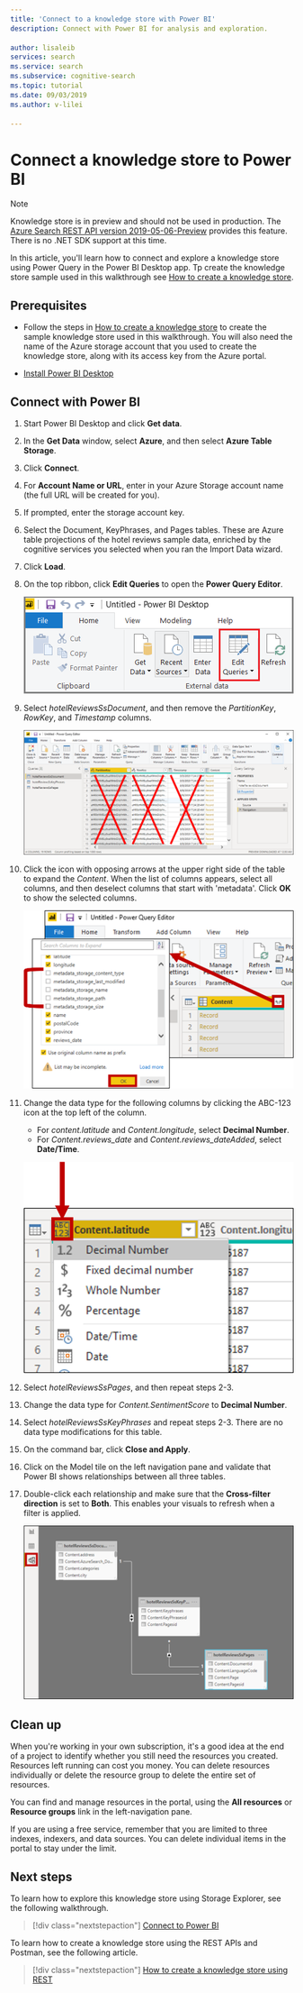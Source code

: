 ```yaml
---
title: 'Connect to a knowledge store with Power BI'
description: Connect with Power BI for analysis and exploration.

author: lisaleib
services: search
ms.service: search
ms.subservice: cognitive-search
ms.topic: tutorial
ms.date: 09/03/2019
ms.author: v-lilei
 
---
```

# Connect a knowledge store to Power BI

> [!Note]
> Knowledge store is in preview and should not be used in production. The [Azure Search REST API version 2019-05-06-Preview](search-api-preview.md) provides this feature. There is no .NET SDK support at this time.
>
In this article, you'll learn how to connect and explore a knowledge store using Power Query in the Power BI Desktop app. Tp create the knowledge store sample used in this walkthrough see [How to create a knowledge store](kstore-create-portal).

## Prerequisites

+ Follow the steps in [How to create a knowledge store](kstore-create-portal) to create the sample knowledge store used in this walkthrough. You will also need the name of the Azure storage account that you used to create the knowledge store, along with its access key from the Azure portal.

+ [Install Power BI Desktop](https://powerbi.microsoft.com/downloads/)

## Connect with Power BI

1. Start Power BI Desktop and click **Get data**.

1. In the **Get Data** window, select **Azure**, and then select **Azure Table Storage**.

1. Click **Connect**.

1. For **Account Name or URL**, enter in your Azure Storage account name (the full URL will be created for you).

1. If prompted, enter the storage account key.

1. Select the Document, KeyPhrases, and Pages tables. These are Azure table projections of the hotel reviews sample data, enriched by the cognitive services you selected when you ran the Import Data wizard.

1. Click **Load**.

1. On the top ribbon, click **Edit Queries** to open the **Power Query Editor**.

   ![Open Power Query](media/kstore-connect-powerbi/powerbi-edit-queries.png "Open Power Query")

1. Select *hotelReviewsSsDocument*, and then remove the *PartitionKey*, *RowKey*, and *Timestamp* columns. 

     ![Edit tables](media/kstore-connect-powerbi/powerbi-edit-table.png "Edit tables")

1. Click the icon with opposing arrows at the upper right side of the table to expand the *Content*. When the list of columns appears, select all columns, and then deselect columns that start with 'metadata'. Click **OK** to show the selected columns.

    ![Edit tables](media/kstore-connect-powerbi/powerbi-expand-content-table.png "Expand content")

1. Change the data type for the following columns by clicking the  ABC-123 icon at the top left of the column.

   + For *content.latitude* and *Content.longitude*, select **Decimal Number**.
   + For *Content.reviews_date* and *Content.reviews_dateAdded*,  select **Date/Time**.

    ![Change data types](media/kstore-connect-powerbi/powerbi-change-type.png "Change data types")

1. Select *hotelReviewsSsPages*, and then repeat steps 2-3.
1. Change the data type for *Content.SentimentScore* to **Decimal Number**.
1. Select *hotelReviewsSsKeyPhrases* and repeat steps 2-3. There are no data type modifications for this table.

1. On the command bar, click **Close and Apply**.

1. Click on the Model tile on the left navigation pane and validate that Power BI shows relationships between all three tables.
1. Double-click each relationship and make sure that the **Cross-filter direction** is set to **Both**.  This enables your visuals to refresh when a filter is applied.

   ![Validate relationships](media/kstore-connect-powerbi/powerbi-relationships.png "Validate relationships")

<!-- ## Try with larger data sets

We purposely kept the data set small to avoid charges for a demo walkthrough. For a more realistic experience, you can create and then attach a billable Cognitive Services resource to enable a larger number of transactions against the sentiment analyzer, keyphrase extraction, and language detector skills.

Create new containers in Azure Blob storage and upload each CSV file to its own container. Specify one of these containers in the data source creation step in Import data wizard.

| Description | Link |
|-------------|------|
| Free tier   | [HotelReviews_Free.csv](https://knowledgestoredemo.blob.core.windows.net/hotel-reviews/HotelReviews_Free.csv?st=2019-07-29T17%3A51%3A30Z&se=2021-07-30T17%3A51%3A00Z&sp=rl&sv=2018-03-28&sr=c&sig=LnWLXqFkPNeuuMgnohiz3jfW4ijePeT5m2SiQDdwDaQ%3D) |
| Small (500 Records) | [HotelReviews_Small.csv](https://knowledgestoredemo.blob.core.windows.net/hotel-reviews/HotelReviews_Small.csv?st=2019-07-29T17%3A51%3A30Z&se=2021-07-30T17%3A51%3A00Z&sp=rl&sv=2018-03-28&sr=c&sig=LnWLXqFkPNeuuMgnohiz3jfW4ijePeT5m2SiQDdwDaQ%3D) |
| Medium (6000 Records)| [HotelReviews_Medium.csv](https://knowledgestoredemo.blob.core.windows.net/hotel-reviews/HotelReviews_Medium.csv?st=2019-07-29T17%3A51%3A30Z&se=2021-07-30T17%3A51%3A00Z&sp=rl&sv=2018-03-28&sr=c&sig=LnWLXqFkPNeuuMgnohiz3jfW4ijePeT5m2SiQDdwDaQ%3D)
| Large (Full dataset 35000 Records) | [HotelReviews_Large.csv](https://knowledgestoredemo.blob.core.windows.net/hotel-reviews/HotelReviews_Large.csv?st=2019-07-29T17%3A51%3A30Z&se=2021-07-30T17%3A51%3A00Z&sp=rl&sv=2018-03-28&sr=c&sig=LnWLXqFkPNeuuMgnohiz3jfW4ijePeT5m2SiQDdwDaQ%3D). Be aware that very large data sets are expensive to process. This one costs roughly $1000 U.S dollars.|

In the enrichment step of the wizard, attach a billable [Cognitive Services](https://docs.microsoft.com/azure/cognitive-services/cognitive-services-apis-create-account) resource, created at the *S0* tier, in the same region as Azure Search to use larger data sets. 

  ![Create a Cognitive Services resource](media/kstore-connect-powerbi/create-cognitive-service.png "Create a Cognitive Services resource") -->

## Clean up

When you're working in your own subscription, it's a good idea at the end of a project to identify whether you still need the resources you created. Resources left running can cost you money. You can delete resources individually or delete the resource group to delete the entire set of resources.

You can find and manage resources in the portal, using the **All resources** or **Resource groups** link in the left-navigation pane.

If you are using a free service, remember that you are limited to three indexes, indexers, and data sources. You can delete individual items in the portal to stay under the limit.

## Next steps

To learn how to explore this knowledge store using Storage Explorer, see the following walkthrough.

> [!div class="nextstepaction"]
> [Connect to Power BI](kstore-connect-storage-explorer.md)

To learn how to create a knowledge store using the REST APIs and Postman, see the following article.  

> [!div class="nextstepaction"]
> [How to create a knowledge store using REST](knowledge-store-howto.md)
